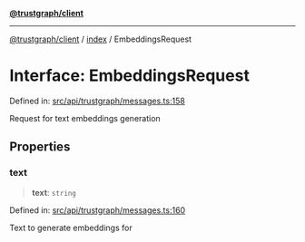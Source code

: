 [**@trustgraph/client**](../../README.md)

***

[@trustgraph/client](../../README.md) / [index](../README.md) / EmbeddingsRequest

# Interface: EmbeddingsRequest

Defined in: [src/api/trustgraph/messages.ts:158](https://github.com/trustgraph-ai/trustgraph-ts-client/blob/9a2bad46722f27bb783391eed1d9289614cc905a/src/api/trustgraph/messages.ts#L158)

Request for text embeddings generation

## Properties

### text

> **text**: `string`

Defined in: [src/api/trustgraph/messages.ts:160](https://github.com/trustgraph-ai/trustgraph-ts-client/blob/9a2bad46722f27bb783391eed1d9289614cc905a/src/api/trustgraph/messages.ts#L160)

Text to generate embeddings for
